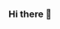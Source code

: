 ### Hi there 👋

<!--
**querldox5/querldox5** is a ✨ _special_ ✨ repository because its `README.md` (this file) appears on your GitHub profile.

<a href="https://www.youtube.com/watch?v=LcONdjmjq_w&list=PLR3Rcrtmm4KHFph2JpSRLidimdVeUy8qG" title="Link Title"><img src="{image-url}" alt="Alternate Text" /></a>

Here are some ideas to get you started:

- 🔭 I’m currently working on ...
- 🌱 I’m currently learning ...
- 👯 I’m looking to collaborate on ...
- 🤔 I’m looking for help with ...
- 💬 Ask me about ...
- 📫 How to reach me: ...
- 😄 Pronouns: ...
- ⚡ Fun fact: ...
-->
